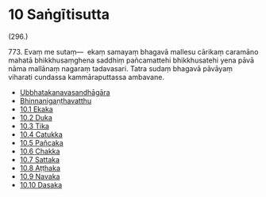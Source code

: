 # 10 Saṅgītisutta

(296.)

773\. Evaṃ me sutaṃ—  ekaṃ samayaṃ bhagavā mallesu cārikaṃ caramāno mahatā bhikkhusaṃghena saddhiṃ pañcamattehi bhikkhusatehi yena pāvā nāma mallānaṃ nagaraṃ tadavasari. Tatra sudaṃ bhagavā pāvāyaṃ viharati cundassa kammāraputtassa ambavane.

* [Ubbhatakanavasandhāgāra](10/Ubbhatakanavasandhagara.md)
* [Bhinnanigaṇṭhavatthu](10/Bhinnaniganthavatthu.md)
* [10.1 Ekaka](10/10.1.md)
* [10.2 Duka](10/10.2.md)
* [10.3 Tika](10/10.3.md)
* [10.4 Catukka](10/10.4.md)
* [10.5 Pañcaka](10/10.5.md)
* [10.6 Chakka](10/10.6.md)
* [10.7 Sattaka](10/10.7.md)
* [10.8 Aṭṭhaka](10/10.8.md)
* [10.9 Navaka](10/10.9.md)
* [10.10 Dasaka](10/10.10.md)
